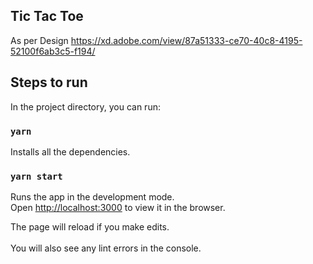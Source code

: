 ## Tic Tac Toe

As per Design https://xd.adobe.com/view/87a51333-ce70-40c8-4195-52100f6ab3c5-f194/

## Steps to run	

In the project directory, you can run:	

### `yarn`

Installs all the dependencies.

### `yarn start`	

Runs the app in the development mode.<br />	
Open [http://localhost:3000](http://localhost:3000) to view it in the browser.	

The page will reload if you make edits.<br />	
You will also see any lint errors in the console.